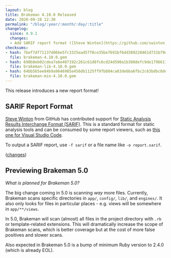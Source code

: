 ```yaml
---
layout: blog
title: Brakeman 4.10.0 Released
date: 2020-09-28 12:30
permalink: "/blog/:year/:month/:day/:title"
changelog:
  since: 4.9.1
  changes:
  - Add SARIF report format ([Steve Winton](https://github.com/swinton))
checksums:
- hash: 7bef7df71137d06be5fc3325ead57f8ce35be7691bf6dd389228461d731b79dd
  file: brakeman-4.10.0.gem
- hash: 698b8eb02cdea7a6e407192c261c61d8fc6cd24d590a1b388defc9de17966119
  file: brakeman-lib-4.10.0.gem
- hash: 64bb565ee84b9a9646985e456db1125ff9fb884ca83de6ba6fbc2c63bdbc8de9
  file: brakeman-min-4.10.0.gem
---
```



This release introduces a new report format!


## SARIF Report Format

[Steve Winton](https://github.com/swinton) from GitHub has contributed support for [Static Analysis Results Interchange Format (SARIF)](https://sarifweb.azurewebsites.net/).
This is a standard format for static analysis tools and can be consumed by some report viewers, such as [this one for Visual Studio Code](https://github.com/Microsoft/sarif-vscode-extension/).

To output a SARIF report, use `-f sarif` or a file name like `-o report.sarif`.

([changes](https://github.com/presidentbeef/brakeman/pull/1500))

## Previewing Brakeman 5.0

_What is planned for Brakeman 5.0?_

The big change coming in 5.0 is scanning _way_ more files. Currently, Brakeman scans specific directories in `app/`, `config/`, `lib/`, and `engines/`.
It also only looks for files in particular places - e.g. views will be somewhere in `app/**/views`.

In 5.0, Brakeman will scan (almost) all files in the project directory with `.rb` or template-related extensions.
This will dramatically increase the scope of Brakeman scans, which is better coverage but at the cost of more false positives and slower scans.

Also expected in Brakeman 5.0 is a bump of minimum Ruby version to 2.4.0 (which is already EOL).

